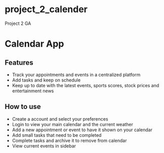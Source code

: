 # project_2_calender
Project 2 GA

# Calendar App

## Features


* Track your appointments and events in a centralized platform
* Add tasks and keep on schedule
* Keep up to date with the latest events, sports scores, stock prices and entertainment news


## How to use

* Create a account and select your preferences
* Login to view your main calendar and the current weather
* Add a new appointment or event to have it shown on your calendar
* Add small tasks that need to be completed
* Complete tasks and archive it to remove from calendar
* View current events in sidebar


